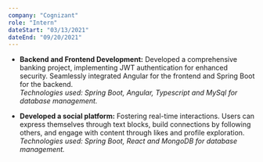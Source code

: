 ```yaml
---
company: "Cognizant"
role: "Intern"
dateStart: "03/13/2021"
dateEnd: "09/20/2021"
---
```


- **Backend and Frontend Development:** Developed a comprehensive banking project, implementing JWT authentication
for enhanced security. Seamlessly integrated Angular for the frontend and Spring Boot for the backend.
<br>*Technologies used: Spring Boot, Angular, Typescript and MySql for database management.*

- **Developed a social platform:** Fostering real-time interactions. Users can express themselves through text blocks,
build connections by following others, and engage with content through likes and profile exploration.
<br>*Technologies used: Spring Boot, React and MongoDB for database management.*
